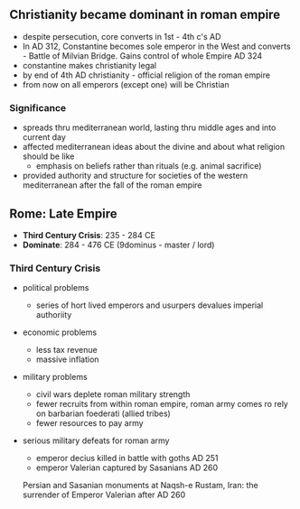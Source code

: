 ## Christianity became dominant in roman empire

- despite persecution, core converts in 1st - 4th c's AD
- In AD 312, Constantine becomes sole emperor in the West and converts - Battle of Milvian Bridge. Gains control of whole Empire AD 324
- constantine makes christianity legal
- by end of 4th AD christianity - official religion of the roman empire
- from now on all emperors (except one) will be Christian

### Significance

- spreads thru mediterranean world, lasting thru middle ages and into current day
- affected mediterranean ideas about the divine and about what religion should be like
  - emphasis on beliefs rather than rituals (e.g. animal sacrifice)
- provided authority and structure for societies of the western mediterranean after the fall of the roman empire

## Rome: Late Empire

- **Third Century Crisis**: 235 - 284 CE
- **Dominate**: 284 - 476 CE (9dominus - master / lord)

### Third Century Crisis

- political problems
  - series of hort lived emperors and usurpers devalues imperial authoriity
- economic problems
  - less tax revenue
  - massive inflation
- military problems
  - civil wars deplete roman military strength
  - fewer recruits from within roman empire, roman army comes ro rely on barbarian foederati (allied tribes)
  - fewer resources to pay army
- serious military defeats for roman army
  - emperor decius killed in battle with goths AD 251
  - emperor Valerian captured by Sasanians AD 260

  Persian and Sasanian monuments at Naqsh-e Rustam, Iran: the surrender of Emperor Valerian after AD 260
